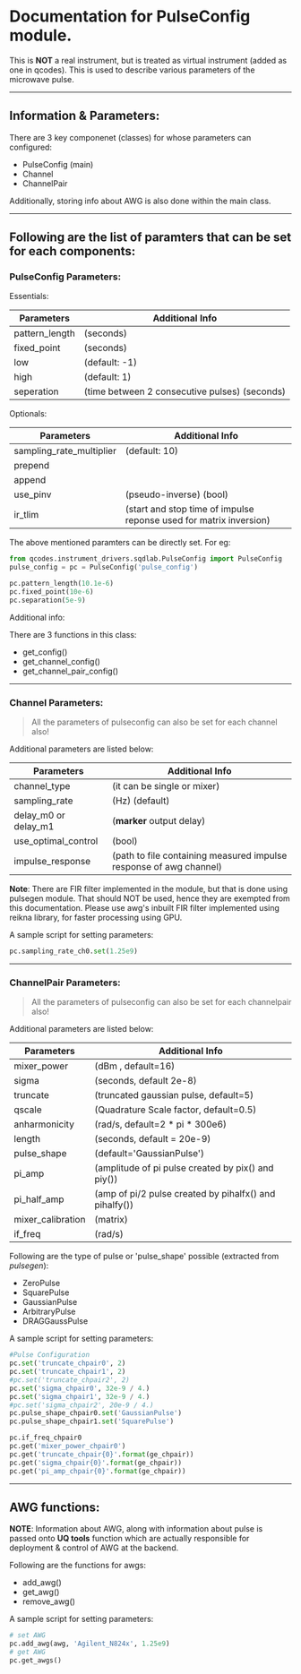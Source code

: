 # Documentation for PulseConfig module.    

This is **NOT** a real instrument, but is treated as virtual instrument (added as one in qcodes). This is used to describe various parameters of the microwave pulse.   

___
## Information & Parameters:    

There are 3 key componenet (classes) for whose parameters can configured:   

* PulseConfig (main)
* Channel
* ChannelPair

Additionally, storing info about AWG is also done within the main class.   

___
## Following are the list of paramters that can be set for each components:   

### PulseConfig Parameters:   
   
Essentials:    

Parameters | Additional Info
-----------|----------------
pattern_length | (seconds)
fixed_point | (seconds)
low | (default: -1)
high | (default: 1)
seperation | (time between 2 consecutive pulses) (seconds)   

Optionals:      

Parameters | Additional Info
-----------|----------------
sampling_rate_multiplier | (default: 10)
prepend |
append |
use_pinv | (pseudo-inverse) (bool)
ir_tlim | (start and stop time of impulse reponse used for matrix inversion)
    
The above mentioned paramters can be directly set. For eg:

```python
from qcodes.instrument_drivers.sqdlab.PulseConfig import PulseConfig
pulse_config = pc = PulseConfig('pulse_config')

pc.pattern_length(10.1e-6)
pc.fixed_point(10e-6)
pc.separation(5e-9)
```

Additional info:   

There are 3 functions in this class:

* get_config()
* get_channel_config()
* get_channel_pair_config()

___
### Channel Parameters:
    
>All the parameters of pulseconfig can also be set for each channel also!
    
Additional parameters are listed below:

Parameters | Additional Info
-----------|----------------
channel_type | (it can be single or mixer)
sampling_rate | (Hz) (default)
delay_m0 or delay_m1 | (**marker** output delay)
use_optimal_control | (bool)
impulse_response | (path to file containing measured impulse response of awg channel)
    
**Note**: There are FIR filter implemented in the module, but that is done using pulsegen module. That should NOT be used, hence they are exempted from this documentation. Please use awg's inbuilt FIR filter implemented using reikna library, for faster processing using GPU.

A sample script for setting parameters:

```python
pc.sampling_rate_ch0.set(1.25e9)
```

___
### ChannelPair Parameters:

>All the parameters of pulseconfig can also be set for each channelpair also!
   
Additional parameters are listed below:

Parameters | Additional Info
-----------|----------------
mixer_power | (dBm , default=16)
sigma | (seconds, default 2e-8)
truncate | (truncated gaussian pulse, default=5)
qscale | (Quadrature Scale factor, default=0.5)
anharmonicity | (rad/s, default=2 * pi * 300e6)
length | (seconds, default = 20e-9)
pulse_shape | (default='GaussianPulse')
pi_amp | (amplitude of pi pulse created by pix() and piy())
pi_half_amp | (amp of pi/2 pulse created by pihalfx() and pihalfy())
mixer_calibration | (matrix)
if_freq | (rad/s)

Following are the type of pulse or 'pulse_shape' possible (extracted from _pulsegen_):

* ZeroPulse
* SquarePulse
* GaussianPulse
* ArbitraryPulse
* DRAGGaussPulse

A sample script for setting parameters:

```python
#Pulse Configuration 
pc.set('truncate_chpair0', 2)
pc.set('truncate_chpair1', 2)
#pc.set('truncate_chpair2', 2)
pc.set('sigma_chpair0', 32e-9 / 4.)
pc.set('sigma_chpair1', 32e-9 / 4.)
#pc.set('sigma_chpair2', 20e-9 / 4.)
pc.pulse_shape_chpair0.set('GaussianPulse')
pc.pulse_shape_chpair1.set('SquarePulse')

pc.if_freq_chpair0
pc.get('mixer_power_chpair0')
pc.get('truncate_chpair{0}'.format(ge_chpair))
pc.get('sigma_chpair{0}'.format(ge_chpair))
pc.get('pi_amp_chpair{0}'.format(ge_chpair))
```

___
## AWG functions: 

**NOTE**: Information about AWG, along with information about pulse is passed onto **UQ tools** function which are actually responsible for deployment & control of AWG at the backend.

Following are the functions for awgs:

* add_awg()
* get_awg()
* remove_awg()

A sample script for setting parameters:

```python
# set AWG
pc.add_awg(awg, 'Agilent_N824x', 1.25e9)
# get AWG
pc.get_awgs()
```
